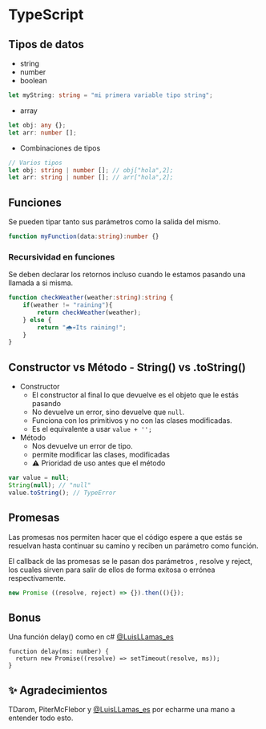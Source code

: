 # TypeScript

## Tipos de datos

* string
* number
* boolean

```ts
let myString: string = "mi primera variable tipo string";
```

* array

```ts
let obj: any {};
let arr: number [];
```

* Combinaciones de tipos

```ts
// Varios tipos
let obj: string | number []; // obj["hola",2];
let arr: string | number []; // arr["hola",2];
```

## Funciones

Se pueden tipar tanto sus parámetros como la salida del mismo.

```ts
function myFunction(data:string):number {}
```

### Recursividad en funciones

Se deben declarar los retornos incluso cuando le estamos pasando una llamada
a si misma.

```ts
function checkWeather(weather:string):string {
    if(weather != "raining"){
        return checkWeather(weather);
    } else {
        return "🌧☔Its raining!";
    }
}
```

## Constructor vs  Método - String() vs .toString()

* Constructor
  * El constructor al final lo que devuelve es el objeto que le estás pasando
  * No devuelve un error, sino devuelve que `null`.
  * Funciona con los primitivos y no con las clases modificadas.
  * Es el equivalente a usar `value + '';`
* Método
  * Nos devuelve un error de tipo.
  * permite modificar las clases, modificadas
  * ⚠ Prioridad de uso antes que el método

```ts
var value = null;
String(null); // "null"
value.toString(); // TypeError
```

## Promesas

Las promesas nos permiten hacer que el código espere a que estás se resuelvan hasta continuar
su camino y reciben un parámetro como función.

El callback de las promesas se le pasan dos parámetros , resolve y reject, los cuales sirven para salir de ellos de forma exitosa o errónea respectivamente.

```ts
new Promise ((resolve, reject) => {}).then((){});
```

## Bonus

Una función delay() como en c# [@LuisLLamas_es](https://github.com/luisllamasbinaburo)

```Ts
function delay(ms: number) {
  return new Promise((resolve) => setTimeout(resolve, ms));
}
```

## ✨ Agradecimientos

TDarom, PiterMcFlebor y [@LuisLLamas_es](https://github.com/luisllamasbinaburo) por echarme una mano a entender todo esto.
